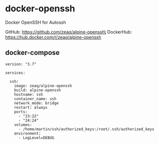 # docker-openssh
Docker OpenSSH for Autossh

GitHub: https://github.com/zeaq/alpine-openssh\ 
DockerHub: https://hub.docker.com/r/zeaq/alpine-openssh 

## docker-compose

	version: "3.7"
	
	services:
	
	  ssh:
	    image: zeaq/alpine-openssh
	    build: alpine-openssh
	    hostname: ssh
	    container_name: ssh
	    network_mode: bridge
	    restart: always
	    ports:
          - "23:22"
          - "24:24"
	    volumes:
	      - /home/martin/ssh/authorized_keys:/root/.ssh/authorized_keys
	    environment:
	      - LogLevel=DEBUG

